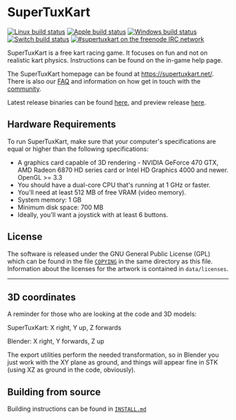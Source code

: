 # SuperTuxKart
[![Linux build status](https://github.com/supertuxkart/stk-code/actions/workflows/linux.yml/badge.svg)](https://github.com/supertuxkart/stk-code/actions/workflows/linux.yml)
[![Apple build status](https://github.com/supertuxkart/stk-code/actions/workflows/apple.yml/badge.svg)](https://github.com/supertuxkart/stk-code/actions/workflows/apple.yml)
[![Windows build status](https://github.com/supertuxkart/stk-code/actions/workflows/windows.yml/badge.svg)](https://github.com/supertuxkart/stk-code/actions/workflows/windows.yml)
[![Switch build status](https://github.com/supertuxkart/stk-code/actions/workflows/switch.yml/badge.svg)](https://github.com/supertuxkart/stk-code/actions/workflows/switch.yml)
[![#supertuxkart on the freenode IRC network](https://img.shields.io/badge/freenode-%23supertuxkart-brightgreen.svg)](https://webchat.freenode.net/?channels=supertuxkart)

SuperTuxKart is a free kart racing game. It focuses on fun and not on realistic kart physics. Instructions can be found on the in-game help page.

The SuperTuxKart homepage can be found at <https://supertuxkart.net/>. There is also our [FAQ](https://supertuxkart.net/FAQ) and information on how get in touch with the [community](https://supertuxkart.net/Community).

Latest release binaries can be found [here](https://github.com/supertuxkart/stk-code/releases/latest), and preview release [here](https://github.com/supertuxkart/stk-code/releases/preview).

## Hardware Requirements
To run SuperTuxKart, make sure that your computer's specifications are equal or higher than the following specifications:

* A graphics card capable of 3D rendering - NVIDIA GeForce 470 GTX, AMD Radeon 6870 HD series card or Intel HD Graphics 4000 and newer. OpenGL >= 3.3
* You should have a dual-core CPU that's running at 1 GHz or faster.
* You'll need at least 512 MB of free VRAM (video memory).
* System memory: 1 GB
* Minimum disk space: 700 MB
* Ideally, you'll want a joystick with at least 6 buttons.

## License
The software is released under the GNU General Public License (GPL) which can be found in the file [`COPYING`](/COPYING) in the same directory as this file. Information about the licenses for the artwork is contained in `data/licenses`.

---

## 3D coordinates
A reminder for those who are looking at the code and 3D models:

SuperTuxKart: X right, Y up, Z forwards

Blender: X right, Y forwards, Z up

The export utilities  perform the needed transformation, so in Blender you just work with the XY plane as ground, and things will appear fine in STK (using XZ as ground in the code, obviously).

## Building from source

Building instructions can be found in [`INSTALL.md`](/INSTALL.md)
